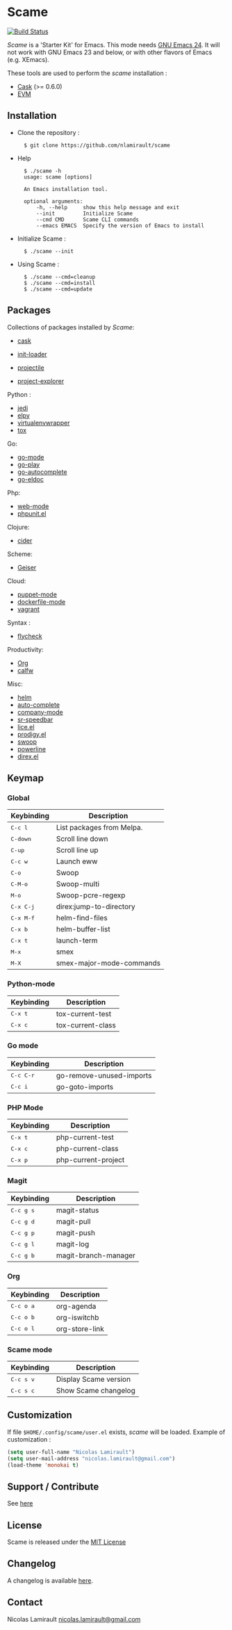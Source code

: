 # Scame

[![Build Status](https://drone.io/github.com/nlamirault/scame/status.png)](https://drone.io/github.com/nlamirault/scame/latest)

*Scame* is a 'Starter Kit' for Emacs.
This mode needs [GNU Emacs 24](http://wikemacs.org/wiki/Installing_Emacs). It will not work with GNU Emacs 23 and below,
or with other flavors of Emacs (e.g. XEmacs).

These tools are used to perform the *scame* installation :

- [Cask](https://github.com/cask/cask) (>= 0.6.0)
- [EVM](https://github.com/rejeep/evm)


## Installation

* Clone the repository :

        $ git clone https://github.com/nlamirault/scame

* Help

		$ ./scame -h
		usage: scame [options]

		An Emacs installation tool.

		optional arguments:
			-h, --help     show this help message and exit
			--init         Initialize Scame
			--cmd CMD      Scame CLI commands
			--emacs EMACS  Specify the version of Emacs to install

* Initialize Scame :

        $ ./scame --init

* Using Scame :

        $ ./scame --cmd=cleanup
		$ ./scame --cmd=install
		$ ./scame --cmd=update


## Packages

Collections of packages installed by *Scame*:

- [cask](https://github.com/cask/cask)
- [init-loader](https://github.com/emacs-jp/init-loader)

- [projectile](https://github.com/bbatsov/projectile)
- [project-explorer](https://github.com/sabof/project-explorer)

Python :
- [jedi](https://github.com/tkf/emacs-jedi)
- [elpy](https://github.com/jorgenschaefer/elpy)
- [virtualenvwrapper](https://github.com/porterjamesj/virtualenvwrapper.el)
- [tox]()

Go:
- [go-mode](http://melpa.milkbox.net/#/go-mode)
- [go-play](https://github.com/dominikh/go-play.el)
- [go-autocomplete](https://github.com/nsf/gocode)
- [go-eldoc](https://github.com/syohex/emacs-go-eldoc)

Php:
- [web-mode](http://www.web-mode.org)
- [phpunit.el](https://github.com/nlamirault/phpunit.el)

Clojure:
- [cider](http://melpa.milkbox.net/#/cider)

Scheme:
- [Geiser](https://github.com/jaor/geiser)

Cloud:
- [puppet-mode](https://github.com/lunaryorn/puppet-mode)
- [dockerfile-mode](https://github.com/spotify/dockerfile-mode)
- [vagrant](https://github.com/ottbot/vagrant.el)

Syntax :
- [flycheck](https://github.com/flycheck/flycheck)

Productivity:
- [Org](http://orgmode.org)
- [calfw](https://github.com/kiwanami/emacs-calfw)

Misc:
- [helm]()
- [auto-complete](http://cx4a.org/software/auto-complete/)
- [company-mode](http://company-mode.github.io/)
- [sr-speedbar](http://www.emacswiki.org/emacs/SrSpeedbar)
- [lice.el](https://github.com/buzztaiki/lice-el)
- [prodigy.el](https://github.com/rejeep/prodigy.el)
- [swoop](https://github.com/ShingoFukuyama/emacs-swoop)
- [powerline](https://github.com/milkypostman/powerline)
- [direx.el](https://github.com/m2ym/direx-el)


## Keymap

### Global

Keybinding           | Description
---------------------|------------------------------------------------------------
<kbd>C-c l</kbd>     | List packages from Melpa.
<kbd>C-down</kbd>    | Scroll line down
<kbd>C-up </kbd>     | Scroll line up
<kbd>C-c w</kbd>     | Launch eww
<kbd>C-o</kbd>       | Swoop
<kbd>C-M-o</kbd>     | Swoop-multi
<kbd>M-o</kbd>       | Swoop-pcre-regexp
<kbd>C-x C-j</kbd>   | direx:jump-to-directory
<kbd>C-x M-f</kbd>   | helm-find-files
<kbd>C-x b</kbd>     | helm-buffer-list
<kbd>C-x t</kbd>     | launch-term
<kbd>M-x</kbd>       | smex
<kbd>M-X</kbd>       | smex-major-mode-commands

### Python-mode

Keybinding           | Description
---------------------|------------------------------------------------------------
<kbd>C-x t</kbd>     | tox-current-test
<kbd>C-x c</kbd>     | tox-current-class

### Go mode

Keybinding           | Description
---------------------|------------------------------------------------------------
<kbd>C-c C-r</kbd>   | go-remove-unused-imports
<kbd>C-c i</kbd>     | go-goto-imports


### PHP Mode

Keybinding           | Description
---------------------|------------------------------------------------------------
<kbd>C-x t</kbd>     | php-current-test
<kbd>C-x c</kbd>     | php-current-class
<kbd>C-x p</kbd>     | php-current-project


### Magit

Keybinding           | Description
---------------------|------------------------------------------------------------
<kbd>C-c g s</kbd>   | magit-status
<kbd>C-c g d</kbd>   | magit-pull
<kbd>C-c g p</kbd>   | magit-push
<kbd>C-c g l</kbd>   | magit-log
<kbd>C-c g b</kbd>   | magit-branch-manager

### Org

Keybinding           | Description
---------------------|------------------------------------------------------------
<kbd>C-c o a</kbd>   | org-agenda
<kbd>C-c o b</kbd>   | org-iswitchb
<kbd>C-c o l</kbd>   | org-store-link

### Scame mode

Keybinding           | Description
---------------------|------------------------------------------------------------
<kbd>C-c s v</kbd>   | Display Scame version
<kbd>C-c s c</kbd>   | Show Scame changelog


## Customization

If file `$HOME/.config/scame/user.el` exists, *scame* will be loaded.
Example of customization :

```lisp
(setq user-full-name "Nicolas Lamirault")
(setq user-mail-address "nicolas.lamirault@gmail.com")
(load-theme 'monokai t)
```


## Support / Contribute

See [here](CONTRIBUTING.md)


## License

Scame is released under the [MIT License](LICENSE)


## Changelog

A changelog is available [here](ChangeLog.md).


## Contact

Nicolas Lamirault <nicolas.lamirault@gmail.com>
